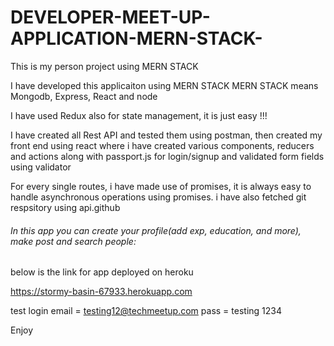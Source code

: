 # DEVELOPER-MEET-UP-APPLICATION-MERN-STACK-
This is my person project using MERN STACK

I have developed this applicaiton using MERN STACK
MERN STACK means Mongodb, Express, React and node

I have used Redux also for state management, it is just easy !!!

I have created all Rest API and tested them using postman, then created my front end using react where i have created various components, reducers and actions along with passport.js for login/signup and validated form fields using validator

For every single routes, i have made use of promises, it is always easy to handle asynchronous operations using promises.
i have also fetched git respsitory using api.github

###### In this app you can create your profile(add exp, education, and more), make post and search people: 
 below is the link for app deployed on heroku
 
 https://stormy-basin-67933.herokuapp.com
 
 test login
 email = testing12@techmeetup.com
 pass = testing 1234
 
 Enjoy
